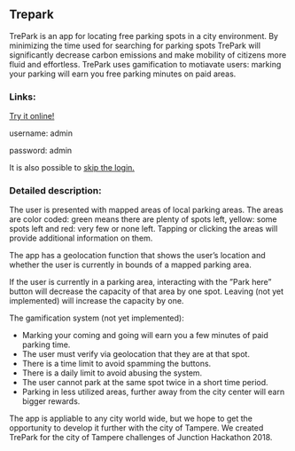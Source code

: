 ## Trepark

TrePark is an app for locating free parking spots in a city environment. By minimizing the time used for searching for parking spots TrePark will significantly decrease carbon emissions and make mobility of citizens more fluid and effortless. TrePark uses gamification to motiavate users: marking your parking will earn you free parking minutes on paid areas.

### Links:

[Try it online!](https://magael.github.io/trepark/login.html)

username: admin

password: admin

It is also possible to [skip the login.](https://magael.github.io/trepark)

### Detailed description:

The user is presented with mapped areas of local parking areas. The areas are color coded: green means there are plenty of spots left, yellow: some spots left and red: very few or none left. Tapping or clicking the areas will provide additional information on them.

The app has a geolocation function that shows the user’s location and whether the user is currently in bounds of a mapped parking area.

If the user is currently in a parking area, interacting with the ”Park here” button will decrease the capacity of that area by one spot. Leaving (not yet implemented) will increase the capacity by one.

The gamification system (not yet implemented):
- Marking your coming and going will earn you a few minutes of paid parking time.
- The user must verify via geolocation that they are at that spot.
- There is a time limit to avoid spamming the buttons.
- There is a daily limit to avoid abusing the system.
- The user cannot park at the same spot twice in a short time period.
- Parking in less utilized areas, further away from the city center will earn bigger rewards.

The app is appliable to any city world wide, but we hope to get the opportunity to develop it further with the city of Tampere.
We created TrePark for the city of Tampere challenges of Junction Hackathon 2018.

